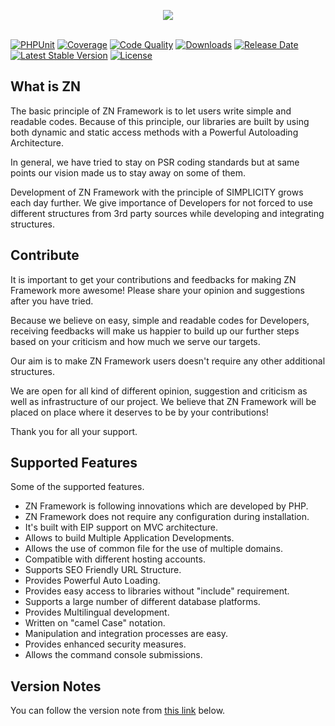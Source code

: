 <p align="center">
	<img src="https://www.znframework.com/Projects/ZNWeb/Resources/Files/logo/gitlogo.png" style="max-width:300px"><br><br>
</p>

[![PHPUnit](https://img.shields.io/github/workflow/status/znframework/fullpack-edition/PHPUnit/develop?label=PHPUnit&logo=github&logoColor=%2300BFFF&style=flat-square)](https://github.com/znframework/fullpack-edition/actions?query=workflow%3APHPUnit)
[![Coverage](https://img.shields.io/coveralls/github/znframework/fullpack-edition/develop?style=flat-square)](https://coveralls.io/github/znframework/fullpack-edition)
[![Code Quality](https://img.shields.io/scrutinizer/quality/g/znframework/fullpack-edition?style=flat-square)](https://scrutinizer-ci.com/g/znframework/fullpack-edition/)
[![Downloads](https://img.shields.io/packagist/dt/znframework/package-zerocore?style=flat-square)](https://packagist.org/packages/znframework/package-zerocore) 
[![Release Date](https://img.shields.io/github/release-date/znframework/fullpack-edition?style=flat-square)](//packagist.org/packages/znframework/znframework) 
[![Latest Stable Version](https://img.shields.io/github/v/release/znframework/znframework?style=flat-square&color=00BFFF)](//packagist.org/packages/znframework/znframework) 
[![License](https://img.shields.io/github/license/znframework/znframework?style=flat-square)](//packagist.org/packages/znframework/znframework) 

<h2>What is ZN</h2>

<p>
The basic principle of ZN Framework is to let users write simple and readable codes. Because of this principle, our libraries are built by using both dynamic and static access methods with a Powerful Autoloading Architecture.

In general, we have tried to stay on PSR coding standards but at same points our vision made us to stay away on some of them.

Development of ZN Framework with the principle of SIMPLICITY grows each day further. We give importance of Developers for not forced to use different structures from 3rd party sources while developing and integrating structures.
</p>

<h2>Contribute</h2>

<p>
It is important to get your contributions and feedbacks for making ZN Framework more awesome! Please share your opinion and suggestions after you have tried.

Because we believe on easy, simple and readable codes for Developers, receiving feedbacks will make us happier to build up our further steps based on your criticism and how much we serve our targets.

Our aim is to make ZN Framework users doesn't require any other additional structures.

We are open for all kind of different opinion, suggestion and criticism as well as infrastructure of our project. We believe that ZN Framework will be placed on place where it deserves to be by your contributions!

Thank you for all your support.
</p>

<h2>Supported Features</h2>

<p>Some of the supported features.</p>

<p>
<ul>
<li>ZN Framework is following innovations which are developed by PHP.</li>
<li>ZN Framework does not require any configuration during installation.</li>
<li>It's built with EIP support on MVC architecture.</li>
<li>Allows to build Multiple Application Developments.</li>
<li>Allows the use of common file for the use of multiple domains.</li>
<li>Compatible with different hosting accounts.</li>
<li>Supports SEO Friendly URL Structure.</li>
<li>Provides Powerful Auto Loading.</li>
<li>Provides easy access to libraries without "include" requirement.</li>
<li>Supports a large number of different database platforms.</li>
<li>Provides Multilingual development.</li>
<li>Written on "camel Case" notation.</li>
<li>Manipulation and integration processes are easy.</li>
<li>Provides enhanced security measures.</li>
<li>Allows the command console submissions.</li>
</ul>
</p>

<h2>Version Notes</h2>

<p>You can follow the version note from <a href="https://docs.znframework.com/getting-started/version-notes">this link</a> below.</p>